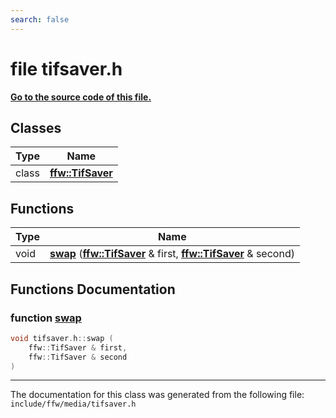 ```yaml
---
search: false
---
```


# file tifsaver.h

**[Go to the source code of this file.](tifsaver_8h_source.md)**
## Classes

|Type|Name|
|-----|-----|
|class|[**ffw::TifSaver**](classffw_1_1_tif_saver.md)|


## Functions

|Type|Name|
|-----|-----|
|void|[**swap**](tifsaver_8h.md#1a182114ca54476c32b62d266febd96cd9) (**[ffw::TifSaver](classffw_1_1_tif_saver.md)** & first, **[ffw::TifSaver](classffw_1_1_tif_saver.md)** & second) |


## Functions Documentation

### function <a id="1a182114ca54476c32b62d266febd96cd9" href="#1a182114ca54476c32b62d266febd96cd9">swap</a>

```cpp
void tifsaver.h::swap (
    ffw::TifSaver & first,
    ffw::TifSaver & second
)
```





----------------------------------------
The documentation for this class was generated from the following file: `include/ffw/media/tifsaver.h`

